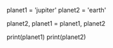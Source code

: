 planet1 = 'jupiter'
planet2 = 'earth'

planet2, planet1 = planet1, planet2 

print(planet1)
print(planet2)


